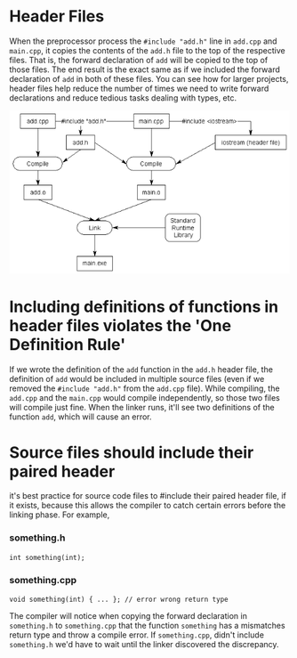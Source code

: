 # Header Files

When the preprocessor process the `#include "add.h"` line in `add.cpp` and `main.cpp`, it copies the contents of the `add.h` file to the top
of the respective files. That is, the forward declaration of `add` will be copied to the top of those files. The end
result is the exact same as if we included the forward declaration of `add` in both of these files. You can see how for larger projects,
header files help reduce the number of times we need to write forward declarations and reduce tedious tasks dealing with types, etc. 

![alt text](image.png)

# Including definitions of functions in header files violates the 'One Definition Rule'

If we wrote the definition of the `add` function in the `add.h` header file, the definition of `add` would be included in
multiple source files (even if we removed the `#include "add.h"` from the `add.cpp` file). While compiling, the `add.cpp` and
the `main.cpp` would compile independently, so those two files will compile just fine. When the linker runs, it'll see two definitions
of the function `add`, which will cause an error. 

# Source files should include their paired header

it's best practice for source code files to #include their paired header file, if it exists, because this allows the compiler to catch certain errors before the linking phase. For example,

### something.h
```
int something(int);
```
### something.cpp
```
void something(int) { ... }; // error wrong return type
```
The compiler will notice when copying the forward declaration in `something.h` to `something.cpp` that the function `something` has a mismatches return type and throw 
a compile error. If `something.cpp`, didn't include `something.h` we'd have to wait until the linker discovered the discrepancy. 